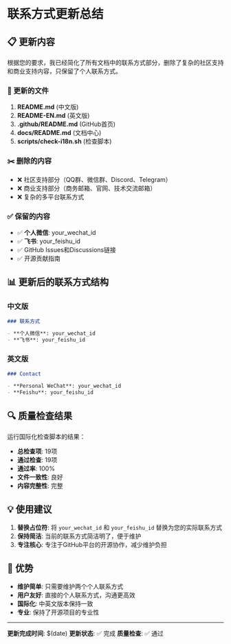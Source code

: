 # 联系方式更新总结

## 📋 更新内容

根据您的要求，我已经简化了所有文档中的联系方式部分，删除了复杂的社区支持和商业支持内容，只保留了个人联系方式。

### 🔄 更新的文件

1. **README.md** (中文版)
2. **README-EN.md** (英文版)  
3. **.github/README.md** (GitHub首页)
4. **docs/README.md** (文档中心)
5. **scripts/check-i18n.sh** (检查脚本)

### ✂️ 删除的内容

- ❌ 社区支持部分（QQ群、微信群、Discord、Telegram）
- ❌ 商业支持部分（商务邮箱、官网、技术交流邮箱）
- ❌ 复杂的多平台联系方式

### ✅ 保留的内容

- ✅ **个人微信**: your_wechat_id
- ✅ **飞书**: your_feishu_id
- ✅ GitHub Issues和Discussions链接
- ✅ 开源贡献指南

## 📊 更新后的联系方式结构

### 中文版
```markdown
### 联系方式

- **个人微信**: your_wechat_id
- **飞书**: your_feishu_id
```

### 英文版
```markdown
### Contact

- **Personal WeChat**: your_wechat_id
- **Feishu**: your_feishu_id
```

## 🔍 质量检查结果

运行国际化检查脚本的结果：
- **总检查项**: 19项
- **通过检查**: 19项
- **通过率**: 100%
- **文件一致性**: 良好
- **内容完整性**: 完整

## 💡 使用建议

1. **替换占位符**: 将 `your_wechat_id` 和 `your_feishu_id` 替换为您的实际联系方式
2. **保持简洁**: 当前的联系方式简洁明了，便于维护
3. **专注核心**: 专注于GitHub平台的开源协作，减少维护负担

## 🎯 优势

- **维护简单**: 只需要维护两个个人联系方式
- **用户友好**: 直接的个人联系方式，沟通更高效
- **国际化**: 中英文版本保持一致
- **专业**: 保持了开源项目的专业性

---

**更新完成时间**: $(date)
**更新状态**: ✅ 完成
**质量检查**: ✅ 通过
